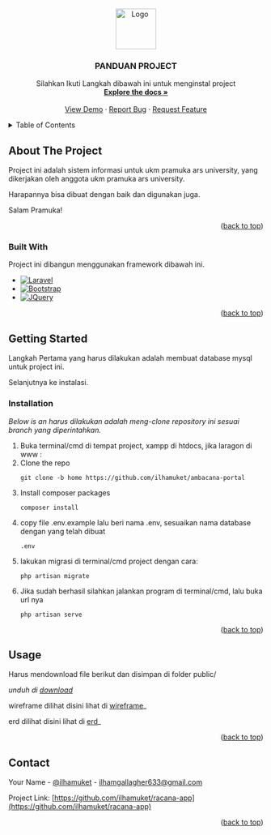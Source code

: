 <!-- Improved compatibility of back to top link: See: https://github.com/othneildrew/Best-README-Template/pull/73 -->
<a name="readme-top"></a>
<!--
*** Thanks for checking out the Best-README-Template. If you have a suggestion
*** that would make this better, please fork the repo and create a pull request
*** or simply open an issue with the tag "enhancement".
*** Don't forget to give the project a star!
*** Thanks again! Now go create something AMAZING! :D
-->



<!-- PROJECT SHIELDS -->
<!--
*** I'm using markdown "reference style" links for readability.
*** Reference links are enclosed in brackets [ ] instead of parentheses ( ).
*** See the bottom of this document for the declaration of the reference variables
*** for contributors-url, forks-url, etc. This is an optional, concise syntax you may use.
*** https://www.markdownguide.org/basic-syntax/#reference-style-links
-->




<!-- PROJECT LOGO -->
<br />
<div align="center">
  <a href="https://github.com/ilhamuket/ambacana-portal">
    <img src="images/logo.png" alt="Logo" width="80" height="80">
  </a>

  <h3 align="center">PANDUAN PROJECT</h3>

  <p align="center">
    Silahkan Ikuti Langkah dibawah ini untuk menginstal project
    <br />
    <a href="https://github.com/ilhamuket/racana-app"><strong>Explore the docs »</strong></a>
    <br />
    <br />
    <a href="https://github.com/ilhamuket/racana-app">View Demo</a>
    ·
    <a href="https://github.com/ilhamuket/racana-app">Report Bug</a>
    ·
    <a href="https://github.com/ilhamuket/racana-app">Request Feature</a>
  </p>
</div>



<!-- TABLE OF CONTENTS -->
<details>
  <summary>Table of Contents</summary>
  <ol>
    <li>
      <a href="#about-the-project">About The Project</a>
      <ul>
        <li><a href="#built-with">Built With</a></li>
      </ul>
    </li>
    <li>
      <a href="#getting-started">Getting Started</a>
      <ul>
        <li><a href="#prerequisites">Prerequisites</a></li>
        <li><a href="#installation">Installation</a></li>
      </ul>
    </li>
    <li><a href="#usage">Usage</a></li>
    <li><a href="#roadmap">Roadmap</a></li>
    <li><a href="#contributing">Contributing</a></li>
    <li><a href="#license">License</a></li>
    <li><a href="#contact">Contact</a></li>
    <li><a href="#acknowledgments">Acknowledgments</a></li>
  </ol>
</details>



<!-- ABOUT THE PROJECT -->
## About The Project


Project ini adalah sistem informasi untuk ukm pramuka ars university, yang dikerjakan oleh anggota ukm pramuka ars university.

Harapannya bisa dibuat dengan baik dan digunakan juga.

Salam Pramuka!

<p align="right">(<a href="#readme-top">back to top</a>)</p>



### Built With

Project ini dibangun menggunakan framework dibawah ini.

* [![Laravel][Laravel.com]][Laravel-url]
* [![Bootstrap][Bootstrap.com]][Bootstrap-url]
* [![JQuery][JQuery.com]][JQuery-url]

<p align="right">(<a href="#readme-top">back to top</a>)</p>



<!-- GETTING STARTED -->
## Getting Started

Langkah Pertama yang harus dilakukan adalah membuat database mysql untuk project ini.

Selanjutnya ke instalasi.

### Installation

_Below is an harus dilakukan adalah meng-clone repository ini sesuai branch yang diperintahkan._

1. Buka terminal/cmd di tempat project, xampp di htdocs, jika laragon di www :
2. Clone the repo
   ```
   git clone -b home https://github.com/ilhamuket/ambacana-portal
   ```
3. Install composer packages
   ```
   composer install
   ```
4. copy file .env.example lalu beri nama .env, sesuaikan nama database dengan yang telah dibuat
   ```
   .env
   ```
5. lakukan migrasi di terminal/cmd project dengan cara:
   ```
   php artisan migrate
   ```
6. Jika sudah berhasil silahkan jalankan program di terminal/cmd, lalu buka url nya
   ```
   php artisan serve
   ```

<p align="right">(<a href="#readme-top">back to top</a>)</p>



<!-- USAGE EXAMPLES -->
## Usage

Harus mendownload file berikut dan disimpan di folder public/

_unduh di [download](https://www.mediafire.com/file/03tfface16gqr4v/build.zip/file)_

wireframe dilihat disini
lihat di [wireframe](https://www.figma.com/file/RUxshOYEqXsg39dy7ecrxZ/Racana?type=design&node-id=1%3A3&t=c3XnQeIwaZU28ULE-1)_

erd dilihat disini
lihat di [erd](https://lucid.app/lucidchart/a73ff406-60be-44a9-be8d-d626158226c6/edit?viewport_loc=-54%2C-564%2C2099%2C1189%2C0_0&invitationId=inv_2eec4af4-e753-430f-981c-24bd049379e4)_

<p align="right">(<a href="#readme-top">back to top</a>)</p>





<!-- CONTACT -->
## Contact

Your Name - [@ilhamuket](https://instagram.com/ilhamuket) - ilhamgallagher633@gmail.com

Project Link: [https://github.com/ilhamuket/racana-app](https://github.com/ilhamuket/racana-app)

<p align="right">(<a href="#readme-top">back to top</a>)</p>






<!-- MARKDOWN LINKS & IMAGES -->
<!-- https://www.markdownguide.org/basic-syntax/#reference-style-links -->
[contributors-shield]: https://img.shields.io/github/contributors/othneildrew/Best-README-Template.svg?style=for-the-badge
[contributors-url]: https://github.com/othneildrew/Best-README-Template/graphs/contributors
[forks-shield]: https://img.shields.io/github/forks/othneildrew/Best-README-Template.svg?style=for-the-badge
[forks-url]: https://github.com/othneildrew/Best-README-Template/network/members
[stars-shield]: https://img.shields.io/github/stars/othneildrew/Best-README-Template.svg?style=for-the-badge
[stars-url]: https://github.com/othneildrew/Best-README-Template/stargazers
[issues-shield]: https://img.shields.io/github/issues/othneildrew/Best-README-Template.svg?style=for-the-badge
[issues-url]: https://github.com/othneildrew/Best-README-Template/issues
[license-shield]: https://img.shields.io/github/license/othneildrew/Best-README-Template.svg?style=for-the-badge
[license-url]: https://github.com/othneildrew/Best-README-Template/blob/master/LICENSE.txt
[linkedin-shield]: https://img.shields.io/badge/-LinkedIn-black.svg?style=for-the-badge&logo=linkedin&colorB=555
[linkedin-url]: https://linkedin.com/in/othneildrew
[product-screenshot]: images/screenshot.png
[Next.js]: https://img.shields.io/badge/next.js-000000?style=for-the-badge&logo=nextdotjs&logoColor=white
[Next-url]: https://nextjs.org/
[React.js]: https://img.shields.io/badge/React-20232A?style=for-the-badge&logo=react&logoColor=61DAFB
[React-url]: https://reactjs.org/
[Vue.js]: https://img.shields.io/badge/Vue.js-35495E?style=for-the-badge&logo=vuedotjs&logoColor=4FC08D
[Vue-url]: https://vuejs.org/
[Angular.io]: https://img.shields.io/badge/Angular-DD0031?style=for-the-badge&logo=angular&logoColor=white
[Angular-url]: https://angular.io/
[Svelte.dev]: https://img.shields.io/badge/Svelte-4A4A55?style=for-the-badge&logo=svelte&logoColor=FF3E00
[Svelte-url]: https://svelte.dev/
[Laravel.com]: https://img.shields.io/badge/Laravel-FF2D20?style=for-the-badge&logo=laravel&logoColor=white
[Laravel-url]: https://laravel.com
[Bootstrap.com]: https://img.shields.io/badge/Bootstrap-563D7C?style=for-the-badge&logo=bootstrap&logoColor=white
[Bootstrap-url]: https://getbootstrap.com
[JQuery.com]: https://img.shields.io/badge/jQuery-0769AD?style=for-the-badge&logo=jquery&logoColor=white
[JQuery-url]: https://jquery.com 

